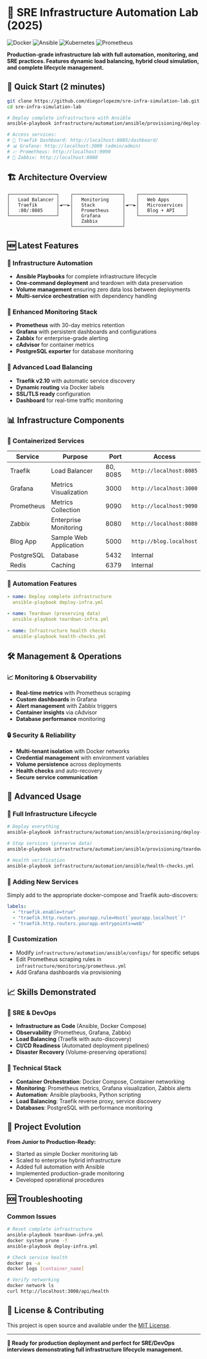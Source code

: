
# 🏢 SRE Infrastructure Automation Lab (2025)

![Docker](https://img.shields.io/badge/Docker-Containerized-blue?logo=docker&style=flat-square)
![Ansible](https://img.shields.io/badge/Ansible-Automated-red?logo=ansible&style=flat-square)
![Kubernetes](https://img.shields.io/badge/Kubernetes-Ready-blue?logo=kubernetes&style=flat-square)
![Prometheus](https://img.shields.io/badge/Monitoring-Prometheus-orange?logo=prometheus&style=flat-square)

**Production-grade infrastructure lab with full automation, monitoring, and SRE practices. Features dynamic load balancing, hybrid cloud simulation, and complete lifecycle management.**

## 🚀 Quick Start (2 minutes)

```bash
git clone https://github.com/diegorlopezm/sre-infra-simulation-lab.git
cd sre-infra-simulation-lab

# Deploy complete infrastructure with Ansible
ansible-playbook infrastructure/automation/ansible/provisioning/deploy-infra.yml

# Access services:
# 🔧 Traefik Dashboard: http://localhost:8085/dashboard/
# 📊 Grafana: http://localhost:3000 (admin/admin)
# 📈 Prometheus: http://localhost:9090
# 🚨 Zabbix: http://localhost:8080
```

## 🏗️ Architecture Overview

```
┌─────────────────┐    ┌──────────────────┐    ┌─────────────────┐
│   Load Balancer │    │   Monitoring     │    │   Web Apps      │
│   Traefik       │◄──►│   Stack          │◄──►│   Microservices │
│   :80/:8085     │    │   Prometheus     │    │   Blog + API    │
└─────────────────┘    │   Grafana        │    └─────────────────┘
                       │   Zabbix         │
                       └──────────────────┘
```

## 🆕 Latest Features

### 🤖 Infrastructure Automation
- **Ansible Playbooks** for complete infrastructure lifecycle
- **One-command deployment** and teardown with data preservation
- **Volume management** ensuring zero data loss between deployments
- **Multi-service orchestration** with dependency handling

### 🎯 Enhanced Monitoring Stack
- **Prometheus** with 30-day metrics retention
- **Grafana** with persistent dashboards and configurations
- **Zabbix** for enterprise-grade alerting
- **cAdvisor** for container metrics
- **PostgreSQL exporter** for database monitoring

### 🔄 Advanced Load Balancing
- **Traefik v2.10** with automatic service discovery
- **Dynamic routing** via Docker labels
- **SSL/TLS ready** configuration
- **Dashboard** for real-time traffic monitoring

## 📊 Infrastructure Components

### 🐳 Containerized Services
| Service | Purpose | Port | Access |
|---------|---------|------|---------|
| Traefik | Load Balancer | 80, 8085 | `http://localhost:8085` |
| Grafana | Metrics Visualization | 3000 | `http://localhost:3000` |
| Prometheus | Metrics Collection | 9090 | `http://localhost:9090` |
| Zabbix | Enterprise Monitoring | 8080 | `http://localhost:8080` |
| Blog App | Sample Web Application | 5000 | `http://blog.localhost` |
| PostgreSQL | Database | 5432 | Internal |
| Redis | Caching | 6379 | Internal |

### 🔧 Automation Features
```yaml
- name: Deploy complete infrastructure
  ansible-playbook deploy-infra.yml
  
- name: Teardown (preserving data)
  ansible-playbook teardown-infra.yml
  
- name: Infrastructure health checks
  ansible-playbook health-checks.yml
```

## 🛠️ Management & Operations

### 📈 Monitoring & Observability
- **Real-time metrics** with Prometheus scraping
- **Custom dashboards** in Grafana
- **Alert management** with Zabbix triggers
- **Container insights** via cAdvisor
- **Database performance** monitoring

### 🔒 Security & Reliability
- **Multi-tenant isolation** with Docker networks
- **Credential management** with environment variables
- **Volume persistence** across deployments
- **Health checks** and auto-recovery
- **Secure service communication**

## 🚀 Advanced Usage

### 🔄 Full Infrastructure Lifecycle
```bash
# Deploy everything
ansible-playbook infrastructure/automation/ansible/provisioning/deploy-infra.yml

# Stop services (preserve data)
ansible-playbook infrastructure/automation/ansible/provisioning/teardown-infra.yml

# Health verification
ansible-playbook infrastructure/automation/ansible/health-checks.yml
```

### 🎯 Adding New Services
Simply add to the appropriate docker-compose and Traefik auto-discovers:

```yaml
labels:
  - "traefik.enable=true"
  - "traefik.http.routers.yourapp.rule=Host(`yourapp.localhost`)"
  - "traefik.http.routers.yourapp.entrypoints=web"
```

### 🔧 Customization
- Modify `infrastructure/automation/ansible/configs/` for specific setups
- Edit Prometheus scraping rules in `infrastructure/monitoring/prometheus.yml`
- Add Grafana dashboards via provisioning

## 📈 Skills Demonstrated

### 💼 SRE & DevOps
- **Infrastructure as Code** (Ansible, Docker Compose)
- **Observability** (Prometheus, Grafana, Zabbix)
- **Load Balancing** (Traefik with auto-discovery)
- **CI/CD Readiness** (Automated deployment pipelines)
- **Disaster Recovery** (Volume-preserving operations)

### 🔬 Technical Stack
- **Container Orchestration**: Docker Compose, Container networking
- **Monitoring**: Prometheus metrics, Grafana visualization, Zabbix alerts
- **Automation**: Ansible playbooks, Python scripting
- **Load Balancing**: Traefik reverse proxy, service discovery
- **Databases**: PostgreSQL with performance monitoring

## 🌟 Project Evolution

**From Junior to Production-Ready:**
- Started as simple Docker monitoring lab
- Scaled to enterprise hybrid infrastructure
- Added full automation with Ansible
- Implemented production-grade monitoring
- Developed operational procedures

## 🆘 Troubleshooting

### Common Issues
```bash
# Reset complete infrastructure
ansible-playbook teardown-infra.yml
docker system prune -f
ansible-playbook deploy-infra.yml

# Check service health
docker ps -a
docker logs [container_name]

# Verify networking
docker network ls
curl http://localhost:3000/api/health
```

## 📝 License & Contributing

This project is open source and available under the [MIT License](LICENSE).

---

**🚀 Ready for production deployment and perfect for SRE/DevOps interviews demonstrating full infrastructure lifecycle management.**
```
